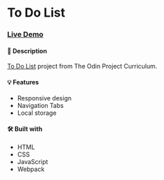 # To Do List

### [Live Demo](https://sjofrem.github.io/to-do-list/)

#### 📝 Description
[To Do List](https://www.theodinproject.com/paths/full-stack-javascript/courses/javascript/lessons/todo-list) project from The Odin Project Curriculum. 

#### 💡 Features
 * Responsive design
 * Navigation Tabs
 * Local storage

#### 🛠️ Built with
 * HTML
 * CSS
 * JavaScript
 * Webpack